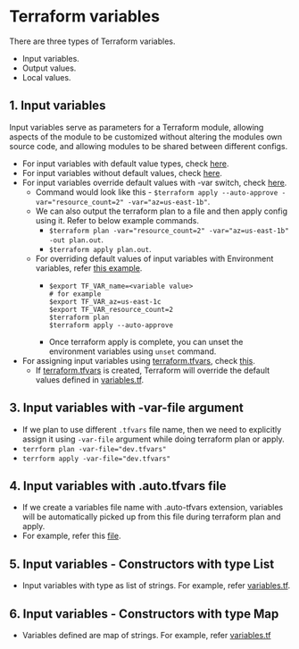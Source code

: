 # Terraform variables

There are three types of Terraform variables.
- Input variables.
- Output values.
- Local values.

## 1. Input variables

Input variables serve as parameters for a Terraform module, allowing aspects of the module to be customized without altering
the modules own source code, and allowing modules to be shared between different configs.

- For input variables with default value types, check [here](04a-Terraform-Input-variables-basics/variables.tf).
- For input variables without default values, check [here](04a-Terraform-Input-variables-basics/variables.tf).
- For input variables override default values with -var switch, check [here](04a-Terraform-Input-variables-basics/variables.tf).
  - Command would look like this - ```$terraform apply --auto-approve -var="resource_count=2" -var="az=us-east-1b"```.
  - We can also output the terraform plan to a file and then apply config using it. Refer to below example commands.
    - ```$terraform plan -var="resource_count=2" -var="az=us-east-1b" -out plan.out```.
    - ```$terraform apply plan.out```.
  - For overriding default values of input variables with Environment variables, refer [this example](04a-Terraform-Input-variables-basics/variables.tf).
    - ```shell
      $export TF_VAR_name=<variable value>
      # for example
      $export TF_VAR_az=us-east-1c
      $export TF_VAR_resource_count=2
      $terraform plan
      $terraform apply --auto-approve
      ```
    - Once terraform apply is complete, you can unset the environment variables using ```unset``` command.
- For assigning input variables using [terraform.tfvars](04a-Terraform-Input-variables-basics/terraform.tfvars), check [this](04a-Terraform-Input-variables-basics/terraform.tfvars).
  - If [terraform.tfvars](04a-Terraform-Input-variables-basics/terraform.tfvars) is created, Terraform will override the default values defined in [variables.tf](04a-Terraform-Input-variables-basics/variables.tf).

## 3. Input variables with -var-file argument
- If we plan to use different ```.tfvars``` file name, then we need to explicitly assign it using ```-var-file``` argument
  while doing terraform plan or apply.
- ```terrform plan -var-file="dev.tfvars"```
- ```terrform apply -var-file="dev.tfvars"```

## 4. Input variables with .auto.tfvars file
- If we create a variables file name with .auto-tfvars extension, variables will be automatically picked up from this file
  during terraform plan and apply.
- For example, refer this [file](04c-Terraform-Input-variables-auto-tfvars/dev.auto.tfvars).

## 5. Input variables - Constructors with type List
- Input variables with type as list of strings. For example, refer [variables.tf](04d-Terraform-Input-variables-type-list/variables.tf).

## 6. Input variables - Constructors with type Map
- Variables defined are map of strings. For example, refer [variables.tf](04e-Terraform-Input-variables-type-map/variables.tf)
